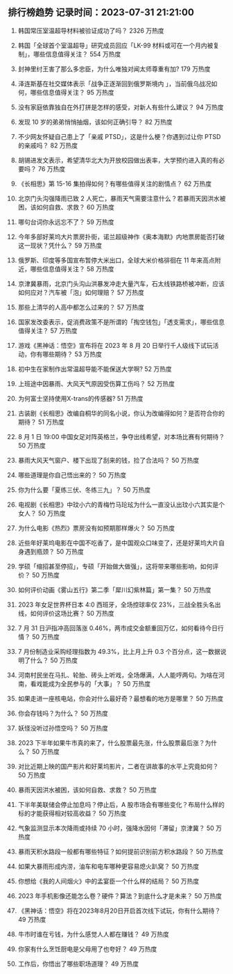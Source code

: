 
## 排行榜趋势 记录时间：2023-07-31 21:21:00
  
  1. 韩国常压室温超导材料被验证成功了吗？ 2326 万热度
    
  2. 韩国「全球首个室温超导」研究成员回应「LK-99 材料或可在一个月内被复制」，哪些信息值得关注？ 554 万热度
    
  3. 封神里纣王害了那么多忠臣，为什么唯独对闻太师尊重有加? 179 万热度
    
  4. 泽连斯基在社交媒体表示「战争正逐渐回到俄罗斯境内 」，当前俄乌战况如何，哪些信息值得关注？ 95 万热度
    
  5. 没有家庭依靠独自在外打拼是怎样的感受，对新人有些什么建议？ 94 万热度
    
  6. 发现 10 岁的弟弟悄悄抽烟，该如何正确引导？ 82 万热度
    
  7. 不少网友怀疑自己患上了「亲戚 PTSD」，这是什么梗？你遇到过让你 PTSD 的亲戚吗？ 82 万热度
    
  8. 胡锡进发文表示，希望清华北大为开放校园做出表率，大学预约进入真的有必要吗？ 76 万热度
    
  9. 《长相思》第 15-16 集拍得如何？有哪些值得关注的剧情点？ 62 万热度
    
  10. 北京门头沟强降雨已致 2 人死亡，暴雨天气需要注意什么？若暴雨天因洪水被困，该如何自救、求救？ 60 万热度
    
  11. 哪句台词你永远忘不了？ 59 万热度
    
  12. 今年多部好莱坞大片票房扑街，诺兰超级神作《奥本海默》内地票房能否打破这一现状？凭什么？ 59 万热度
    
  13. 俄罗斯、印度等多国宣布暂停大米出口，全球大米价格徘徊在 11 年来高点附近，哪些信息值得关注？ 58 万热度
    
  14. 京津冀暴雨，北京门头沟山洪暴发冲走大量汽车，石太线铁路桥被冲断，应该如何应对？汽车被「泡」如何理赔？ 57 万热度
    
  15. 那些上清华的人高中都怎么过来的？ 57 万热度
    
  16. 国家发改委表示，促消费政策不是所谓的「掏空钱包」「透支需求」，哪些信息值得关注？ 57 万热度
    
  17. 游戏《黑神话：悟空》宣布将在 2023 年 8 月 20 日举行千人级线下试玩活动，你有哪些期待？ 53 万热度
    
  18. 初中生在家制作出常温超导能不能保送大学啊? 52 万热度
    
  19. 上班途中因暴雨、大风天气原因受伤算工伤吗？ 52 万热度
    
  20. 为何富士坚持使用X-trans的传感器? 51 万热度
    
  21. 古装剧《长相思》改编自桐华的同名小说，你认为改编得如何？是否符合你的期待？ 51 万热度
    
  22. 8 月 1 日 19:00 中国女足对阵英格兰，争夺出线希望，对本场比赛有何期待？ 50 万热度
    
  23. 暴雨大风天气窗户、楼下出现了刮来的钱，捡了合法吗？ 50 万热度
    
  24. 哪些道理是你自己悟出来的？ 50 万热度
    
  25. 你为什么要「夏练三伏、冬练三九」？ 50 万热度
    
  26. 电视剧《长相思》中玟小六的青梅竹马玱玹为什么一直没认出玟小六其实是个女人？ 50 万热度
    
  27. 为什么电影《热烈》票房没有如预期那样爆火？ 50 万热度
    
  28. 近些年好莱坞电影在中国不吃香了，是中国观众口味变了，还是好莱坞大片自身遇到瓶颈？ 50 万热度
    
  29. 学硕「缩招甚至停招」，专硕「开始做大做强」，这将带来哪些影响，如何评价？ 50 万热度
    
  30. 如何评价动画《雾山五行》第二季「犀川幻紫林篇」第一集？ 50 万热度
    
  31. 2023 年女足世界杯日本 4:0 西班牙，全场控球率仅 23%，三战全胜头名出线，如何评价这场比赛？ 50 万热度
    
  32. 7 月 31 日沪指冲高回落涨 0.46%，两市成交金额重回万亿，如何看待今日行情？ 50 万热度
    
  33. 7 月份制造业采购经理指数为 49.3%，比上月上升 0.3 个百分点，这一数据说明了什么？ 50 万热度
    
  34. 河南村民坐在马扎、轮胎、砖头上听戏，全场爆满，人人能哼两句。为啥在河南，看戏能成为全民参与的「大事」？ 50 万热度
    
  35. 如果走进一座核电站，你会对什么最好奇？最想看的地方是哪里？ 50 万热度
    
  36. 你会存钱吗？为什么？ 50 万热度
    
  37. 妖怪没听过孙悟空吗？ 50 万热度
    
  38. 2023 下半年如果牛市真的来了，什么股票最先涨，什么股票最后涨？为什么？ 50 万热度
    
  39. 对比近期上映的国产影片和好莱坞影片，二者在讲故事的水平上究竟如何？ 50 万热度
    
  40. 暴雨天因洪水被困，该如何自救、求救？ 50 万热度
    
  41. 下半年美联储会停止加息吗？停止后，A 股市场会有哪些变化？布局什么样的标的才能获得相对较高收益？ 50 万热度
    
  42. 气象监测显示本次降雨或持续 70 小时，强降水因何「滞留」京津冀？ 50 万热度
    
  43. 暴雨天积水路段一般都有哪些特征？如何提前识别前方积水路段？ 50 万热度
    
  44. 如果大暴雨形成内涝，油车和电车哪种更容易熄火趴窝？ 50 万热度
    
  45. 你想给《我的人间烟火》中的孟宴臣一个什么样的结局？ 50 万热度
    
  46. 2023 年手机影像还能怎么卷？硬件？算法？到底什么才是未来？ 50 万热度
    
  47. 《黑神话：悟空》将在2023年8月20日开启首次线下试玩，你有什么期待？ 49 万热度
    
  48. 牛市时谁在亏钱，为什么感觉人人都在赚钱？ 49 万热度
    
  49. 你家有什么烹饪厨电是父母用了也夸好？ 49 万热度
    
  50. 工作后，你悟出了哪些职场道理？ 49 万热度
    